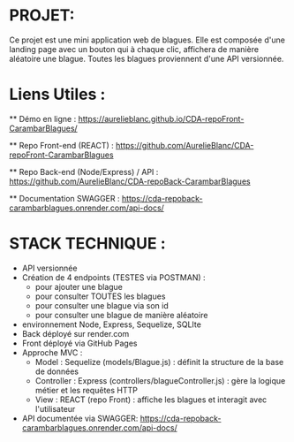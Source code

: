 # PROJET:

Ce projet est une mini application web de blagues. Elle est composée d'une landing page avec un bouton qui à chaque clic, affichera de manière aléatoire une blague. Toutes les blagues proviennent d'une API versionnée.


# Liens Utiles : 

** Démo en ligne : 
https://aurelieblanc.github.io/CDA-repoFront-CarambarBlagues/

** Repo Front-end (REACT) : 
https://github.com/AurelieBlanc/CDA-repoFront-CarambarBlagues

** Repo Back-end (Node/Express) / API : 
https://github.com/AurelieBlanc/CDA-repoBack-CarambarBlagues

** Documentation SWAGGER : 
https://cda-repoback-carambarblagues.onrender.com/api-docs/


# STACK TECHNIQUE : 
- API versionnée
- Création de 4 endpoints (TESTES via POSTMAN) :
  - pour ajouter une blague 
  - pour consulter TOUTES les blagues
  - pour consulter une blague via son id
  - pour consulter une blague de manière aléatoire
- environnement Node, Express, Sequelize, SQLIte
- Back déployé sur render.com
- Front déployé via GitHub Pages
- Approche MVC :
   - Model : Sequelize (models/Blague.js) : définit la structure de la base de données
   - Controller : Express (controllers/blagueController.js) : gère la logique métier et les requêtes HTTP
   - View : REACT (repo Front) : affiche les blagues et interagit avec l'utilisateur 
- API documentée via SWAGGER: https://cda-repoback-carambarblagues.onrender.com/api-docs/


